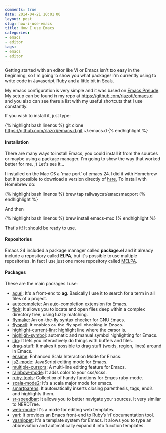 ```yaml
---
comments: true
date: 2014-04-21 10:01:00
layout: post
slug: how-i-use-emacs
title: How I use Emacs
categories:
- emacs
- editor
tags:
- emacs
- editor
---
```


Getting started with an editor like Vi or Emacs isn't too easy in the beginning, so I'm going to show you what packages I'm currently using to write code in Javascript, Ruby and a little bit in Scala.

My emacs configuration is very simple and it was based on <a href="https://github.com/bbatsov/prelude" target="_blank">Emacs Prelude</a>. My setup can be found in my repo at <a href="https://github.com/rlazoti/emacs.d" target="_blank">https://github.com/rlazoti/emacs.d</a> and you also can see there a list with my useful shortcuts that I use constantly.

If you wish to install it, just type:

{% highlight bash linenos %}
git clone https://github.com/rlazoti/emacs.d.git ~/.emacs.d
{% endhighlight %}

#### Installation

There are many ways to install Emacs, you could install it from the sources or maybe using a package manager. I'm going to show the way that worked better for me. ;) Let's see it...

I installed on the Mac OS a 'mac port' of emacs 24. I did it with Homebrew but it's possible to download a version directly of <a href="https://github.com/railwaycat/emacs-mac-port/wiki/Downloads" target="_blank">here.</a> To install with Homebrew do:

{% highlight bash linenos %}
brew tap railwaycat/emacsmacport
{% endhighlight %}

And then

{% highlight bash linenos %}
brew install emacs-mac
{% endhighlight %}

That's it! It should be ready to use.

#### Repositories

Emacs 24 included a package manager called **package.el** and it already include a repository called **ELPA**, but it's possible to use multiple repositories. In fact I use just one more repository called <a href="http://melpa.milkbox.net/packages/" target="_blank">MELPA</a>.

#### Packages

These are the main packages I use:

* <a href="https://github.com/Wilfred/ag.el" target="_blank">ag.el</a>: It's a front-end to **ag**. Basically I use it to search for a term in all files of a project.
* <a href="https://github.com/auto-complete/auto-complete" target="_blank">autocomplete</a>: An auto-completion extension for Emacs.
* <a href="https://github.com/d11wtq/fiplr" target="_blank">fiplr</a>: It allows you to locate and open files deep within a complex directory tree, using fuzzy matching.
* <a href="http://flymake.sourceforge.net/" target="_blank">flymake</a>: An on-the-fly syntax checker for GNU Emacs.
* <a href="http://www.emacswiki.org/emacs/FlySpell" target="_blank">flyspell</a>: It enables on-the-fly spell checking in Emacs.
* <a href="http://www.emacswiki.org/emacs/highlight-current-line.el" target="_blank">highlight-current-line</a>: highlight line where the cursor is.
* <a href="https://github.com/nschum/highlight-symbol.el" target="_blank">highligh-symbol</a>: automatic and manual symbol highlighting for Emacs.
* <a href="http://www.emacswiki.org/emacs/InteractivelyDoThings" target="_blank">ido</a>: It lets you interactively do things with buffers and files.
* <a href="https://github.com/rejeep/drag-stuff.el" target="_blank">drag-stuff</a>: It makes it possible to drag stuff (words, region, lines) around in Emacs.
* <a href="https://github.com/aemoncannon/ensime" target="_blank">ensime</a>: Enhanced Scala Interaction Mode for Emacs.
* <a href="https://github.com/mooz/js2-mode" target="_blank">js2-mode</a>: JavaScript editing mode for Emacs.
* <a href="https://github.com/magnars/multiple-cursors.el" target="_blank">multiple-cursors</a>: A multi-line editing feature for Emacs.
* <a href="https://github.com/emacsmirror/rainbow-mode" target="_blank">rainbow-mode</a>: It adds color to your css/scss.
* <a href="https://github.com/rejeep/ruby-tools.el" target="_blank">ruby-tools</a>: Collection of handy functions for Emacs ruby-mode.
* <a href="https://github.com/hvesalai/scala-mode2" target="_blank">scala-mode2</a>: It's a scala major mode for emacs.
* <a href="https://github.com/Fuco1/smartparens" target="_blank">smartparens</a>: It automatically inserts closing parenthesis, tags, end’s and highlights them.
* <a href="http://www.emacswiki.org/emacs/SrSpeedbar" target="_blank">sr-speedbar</a>: It allows you to better navigate your sources. It very similar to NERDTree.
* <a href="http://web-mode.org/" target="_blank">web-mode</a>: It's a mode for editing web templates.
* <a href="http://www.emacswiki.org/cgi-bin/emacs/YARI" target="_blank">yari</a>: It provides an Emacs front-end to Ruby’s ‘ri’ documentation tool.
* <a href="https://github.com/capitaomorte/yasnippet" target="_blank">yasnippet</a>: It's a template system for Emacs. It allows you to type an abbreviation and automatically expand it into function templates.

